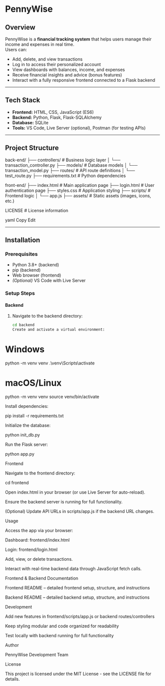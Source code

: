 # PennyWise

## Overview
PennyWise is a **financial tracking system** that helps users manage their income and expenses in real time.  
Users can:
- Add, delete, and view transactions
- Log in to access their personalized account
- View dashboards with balances, income, and expenses
- Receive financial insights and advice (bonus features)
- Interact with a fully responsive frontend connected to a Flask backend

---

## Tech Stack
- **Frontend:** HTML, CSS, JavaScript (ES6)
- **Backend:** Python, Flask, Flask-SQLAlchemy
- **Database:** SQLite
- **Tools:** VS Code, Live Server (optional), Postman (for testing APIs)

---

## Project Structure
back-end/
├── controllers/          # Business logic layer
│   └── transaction_controller.py
├── models/              # Database models
│   └── transaction_model.py
├── routes/              # API route definitions
│   └── test_route.py
├── requirements.txt     # Python dependencies


front-end/
├── index.html       # Main application page
├── login.html       # User authentication page
├── styles.css       # Application styling
├── scripts/          # Frontend logic
│ └── app.js
├── assets/ # Static assets (images, icons, etc.)

LICENSE # License information

yaml
Copy
Edit

---

## Installation

### Prerequisites
- Python 3.8+ (backend)
- pip (backend)
- Web browser (frontend)
- *(Optional)* VS Code with Live Server

### Setup Steps
#### Backend
1. Navigate to the backend directory:
   ```bash
   cd backend
   Create and activate a virtual environment:

# Windows
python -m venv venv
.\venv\Scripts\activate

# macOS/Linux
python -m venv venv
source venv/bin/activate


Install dependencies:

pip install -r requirements.txt


Initialize the database:

python init_db.py


Run the Flask server:

python app.py

Frontend

Navigate to the frontend directory:

cd frontend


Open index.html in your browser (or use Live Server for auto-reload).

Ensure the backend server is running for full functionality.

(Optional) Update API URLs in scripts/app.js if the backend URL changes.

Usage

Access the app via your browser:

Dashboard: frontend/index.html

Login: frontend/login.html

Add, view, or delete transactions.

Interact with real-time backend data through JavaScript fetch calls.

Frontend & Backend Documentation

Frontend README
 – detailed frontend setup, structure, and instructions

Backend README
 – detailed backend setup, structure, and instructions

Development

Add new features in frontend/scripts/app.js or backend routes/controllers

Keep styling modular and code organized for readability

Test locally with backend running for full functionality

Author

PennyWise Development Team

License

This project is licensed under the MIT License - see the LICENSE file for details.
